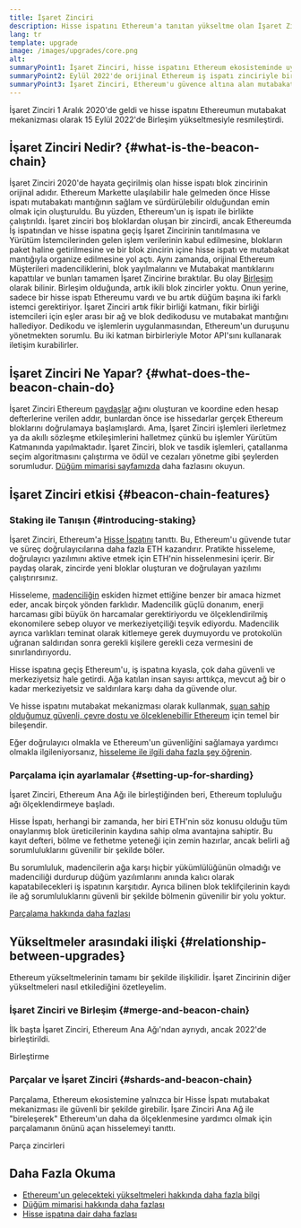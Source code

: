 ```yaml
---
title: İşaret Zinciri
description: Hisse ispatını Ethereum'a tanıtan yükseltme olan İşaret Zinciri hakkında bilgi edinin.
lang: tr
template: upgrade
image: /images/upgrades/core.png
alt:
summaryPoint1: İşaret Zinciri, hisse ispatını Ethereum ekosisteminde uygulamaya koydu.
summaryPoint2: Eylül 2022'de orijinal Ethereum iş ispatı zinciriyle birleştirildi.
summaryPoint3: İşaret Zinciri, Ethereum'u güvence altına alan mutabakat mantığını ve blok dedikodusu protokolünü tanıttı.
---
```


<UpgradeStatus isShipped dateKey="page-upgrades:page-upgrades-beacon-date">
  İşaret Zinciri 1 Aralık 2020'de geldi ve hisse ispatını Ethereumun mutabakat mekanizması olarak 15 Eylül 2022'de Birleşim yükseltmesiyle resmileştirdi.
</UpgradeStatus>

## İşaret Zinciri Nedir? {#what-is-the-beacon-chain}

İşaret Zinciri 2020'de hayata geçirilmiş olan hisse ispatı blok zincirinin orijinal adıdır. Ethereum Markette ulaşılabilir hale gelmeden önce Hisse ispatı mutabakatı mantığının sağlam ve sürdürülebilir olduğundan emin olmak için oluşturuldu. Bu yüzden, Ethereum'un iş ispatı ile birlikte çalıştırıldı. İşaret zinciri boş bloklardan oluşan bir zincirdi, ancak Ethereumda İş ispatından ve hisse ispatına geçiş İşaret Zincirinin tanıtılmasına ve Yürütüm İstemcilerinden gelen işlem verilerinin kabul edilmesine, blokların paket haline getirilmesine ve bir blok zincirin içine hisse ispatı ve mutabakat mantığıyla organize edilmesine yol açtı. Aynı zamanda, orijinal Ethereum Müşterileri madenciliklerini, blok yayılmalarını ve Mutabakat mantıklarını kapattılar ve bunları tamamen İşaret Zincirine bıraktılar. Bu olay [Birleşim](/roadmap/merge/) olarak bilinir. Birleşim olduğunda, artık ikili blok zincirler yoktu. Onun yerine, sadece bir hisse ispatı Ethereumu vardı ve bu artık düğüm başına iki farklı istemci gerektiriyor. İşaret Zinciri artık fikir birliği katmanı, fikir birliği istemcileri için eşler arası bir ağ ve blok dedikodusu ve mutabakat mantığını hallediyor. Dedikodu ve işlemlerin uygulanmasından, Ethereum'un duruşunu yönetmekten sorumlu. Bu iki katman birbirleriyle Motor API'sını kullanarak iletişim kurabilirler.

## İşaret Zinciri Ne Yapar? {#what-does-the-beacon-chain-do}

İşaret Zinciri Ethereum [paydaşlar](/staking/) ağını oluşturan ve koordine eden hesap defterlerine verilen addır, bunlardan önce ise hissedarlar gerçek Ethereum bloklarını doğrulamaya başlamışlardı. Ama, İşaret Zinciri işlemleri ilerletmez ya da akıllı sözleşme etkileşimlerini halletmez çünkü bu işlemler Yürütüm Katmanında yapılmaktadır. İşaret Zinciri, blok ve tasdik işlemleri, çatallanma seçim algoritmasını çalıştırma ve ödül ve cezaları yönetme gibi şeylerden sorumludur. [Düğüm mimarisi sayfamızda](/developers/docs/nodes-and-clients/node-architecture/#node-comparison) daha fazlasını okuyun.

## İşaret Zinciri etkisi {#beacon-chain-features}

### Staking ile Tanışın {#introducing-staking}

İşaret Zinciri, Ethereum'a [Hisse İspatını](/developers/docs/consensus-mechanisms/pos/) tanıttı. Bu, Ethereum'u güvende tutar ve süreç doğrulayıcılarına daha fazla ETH kazandırır. Pratikte hisseleme, doğrulayıcı yazılımını aktive etmek için ETH'nin hisselenmesini içerir. Bir paydaş olarak, zincirde yeni bloklar oluşturan ve doğrulayan yazılımı çalıştırırsınız.

Hisseleme, [ madenciliğin](/developers/docs/consensus-mechanisms/pow/mining/) eskiden hizmet ettiğine benzer bir amaca hizmet eder, ancak birçok yönden farklıdır. Madencilik güçlü donanım, enerji harcaması gibi büyük ön harcamalar gerektiriyordu ve ölçeklendirilmiş ekonomilere sebep oluyor ve merkeziyetçiliği teşvik ediyordu. Madencilik ayrıca varlıkları teminat olarak kitlemeye gerek duymuyordu ve protokolün uğranan saldırıdan sonra gerekli kişilere gerekli ceza vermesini de sınırlandırıyordu.

Hisse ispatına geçiş Ethereum'u, iş ispatına kıyasla, çok daha güvenli ve merkeziyetsiz hale getirdi. Ağa katılan insan sayısı arttıkça, mevcut ağ bir o kadar merkeziyetsiz ve saldırılara karşı daha da güvende olur.

Ve hisse ispatını mutabakat mekanizması olarak kullanmak, [ şuan sahip olduğumuz güvenli, çevre dostu ve ölçeklenebillir Ethereum](/roadmap/vision/) için temel bir bileşendir.

<InfoBanner emoji=":money_bag:">
  Eğer doğrulayıcı olmakla ve Ethereum'un güvenliğini sağlamaya yardımcı olmakla ilgileniyorsanız, <a href="/staking/">hisseleme ile ilgili daha fazla şey öğrenin</a>.
</InfoBanner>

### Parçalama için ayarlamalar {#setting-up-for-sharding}

İşaret Zinciri, Ethereum Ana Ağı ile birleştiğinden beri, Ethereum topluluğu ağı ölçeklendirmeye başladı.

Hisse İspatı, herhangi bir zamanda, her biri ETH'nin söz konusu olduğu tüm onaylanmış blok üreticilerinin kaydına sahip olma avantajına sahiptir. Bu kayıt defteri, bölme ve fethetme yeteneği için zemin hazırlar, ancak belirli ağ sorumluluklarını güvenilir bir şekilde böler.

Bu sorumluluk, madencilerin ağa karşı hiçbir yükümlülüğünün olmadığı ve madenciliği durdurup düğüm yazılımlarını anında kalıcı olarak kapatabilecekleri iş ispatının karşıtıdır. Ayrıca bilinen blok teklifçilerinin kaydı ile ağ sorumluluklarını güvenli bir şekilde bölmenin güvenilir bir yolu yoktur.

[Parçalama hakkında daha fazlası](/roadmap/danksharding/)

## Yükseltmeler arasındaki ilişki {#relationship-between-upgrades}

Ethereum yükseltmelerinin tamamı bir şekilde ilişkilidir. İşaret Zincirinin diğer yükseltmeleri nasıl etkilediğini özetleyelim.

### İşaret Zinciri ve Birleşim {#merge-and-beacon-chain}

İlk başta İşaret Zinciri, Ethereum Ana Ağı'ndan ayrıydı, ancak 2022'de birleştirildi.

<ButtonLink href="/roadmap/merge/">
  Birleştirme
</ButtonLink>

### Parçalar ve İşaret Zinciri {#shards-and-beacon-chain}

Parçalama, Ethereum ekosistemine yalnızca bir Hisse İspatı mutabakat mekanizması ile güvenli bir şekilde girebilir. İşare Zinciri Ana Ağ ile "bireleşerek" Ethereum'un daha da ölçeklenmesine yardımcı olmak için parçalamanın önünü açan hisselemeyi tanıttı.

<ButtonLink href="/roadmap/danksharding/">
  Parça zincirleri
</ButtonLink>

## Daha Fazla Okuma

- [Ethereum'un gelecekteki yükseltmeleri hakkında daha fazla bilgi](/roadmap/vision)
- [Düğüm mimarisi hakkında daha fazlası](/developers/docs/nodes-and-clients/node-architecture)
- [Hisse ispatına dair daha fazlası](/developers/docs/consensus-mechanisms/pos)

